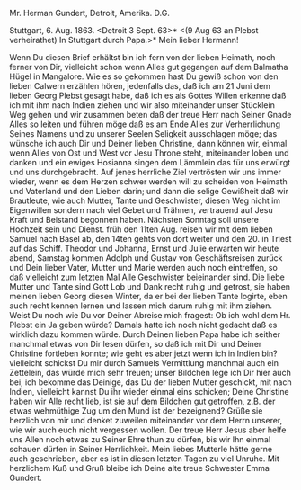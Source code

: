 Mr. Herman Gundert, Detroit, Amerika. D.G.

 Stuttgart, 6. Aug. 1863.
 <Detroit 3 Sept. 63>*
<(9 Aug 63 an Plebst verheirathet) In Stuttgart durch Papa.>* 
Mein lieber Hermann!

Wenn Du diesen Brief erhältst bin ich fern von der lieben Heimath, noch ferner von Dir, vielleicht schon wenn Alles gut gegangen auf dem Balmatha Hügel in Mangalore. Wie es so gekommen hast Du gewiß schon von den lieben Calwern erzählen hören, jedenfalls das, daß ich am 21 Juni dem lieben Georg Plebst gesagt habe, daß ich es als Gottes Willen erkenne daß ich mit ihm nach Indien ziehen und wir also miteinander unser Stücklein Weg gehen und wir zusammen beten daß der treue Herr nach Seiner Gnade Alles so leiten und führen möge daß es am Ende Alles zur Verherrlichung Seines Namens und zu unserer Seelen Seligkeit ausschlagen möge; das wünsche ich auch Dir und Deiner lieben Christine, dann können wir, einmal wenn Alles von Ost und West vor Jesu Throne steht, miteinander loben und danken und ein ewiges Hosianna singen dem Lämmlein das für uns erwürgt und uns durchgebracht. 
Auf jenes herrliche Ziel vertrösten wir uns immer wieder, wenn es dem Herzen schwer werden will zu scheiden von Heimath und Vaterland und den Lieben darin; und dann die selige Gewißheit daß wir Brautleute, wie auch Mutter, Tante und Geschwister, diesen Weg nicht im Eigenwillen sondern nach viel Gebet und Trähnen, vertrauend auf Jesu Kraft und Beistand begonnen haben. 
Nächsten Sonntag soll unsere Hochzeit sein und Dienst. früh den 11ten Aug. reisen wir mit dem lieben Samuel nach Basel ab, den 14ten gehts von dort weiter und den 20. in Triest auf das Schiff. Theodor und Johanna, Ernst und Julie erwarten wir heute abend, Samstag kommen Adolph und Gustav von Geschäftsreisen zurück und Dein lieber Vater, Mutter und Marie werden auch noch eintreffen, so daß vielleicht zum letzten Mal Alle Geschwister beieinander sind. Die liebe Mutter und Tante sind Gott Lob und Dank recht ruhig und getrost, sie haben meinen lieben Georg diesen Winter, da er bei der lieben Tante logirte, eben auch recht kennen lernen und lassen mich darum ruhig mit ihm ziehen. Weist Du noch wie Du vor Deiner Abreise mich fragest: Ob ich wohl dem Hr. Plebst ein Ja geben würde? Damals hatte ich noch nicht gedacht daß es wirklich dazu kommen würde. Durch Deinen lieben Papa habe ich seither manchmal etwas von Dir lesen dürfen, so daß ich mit Dir und Deiner Christine fortleben konnte; wie geht es aber jetzt wenn ich in Indien bin? vielleicht schickst Du mir durch Samuels Vermittlung manchmal auch ein Zettelein, das würde mich sehr freuen; unser Bildchen lege ich Dir hier auch bei, ich bekomme das Deinige, das Du der lieben Mutter geschickt, mit nach Indien, vielleicht kannst Du ihr wieder einmal eins schicken; Deine Christine haben wir Alle recht lieb, ist sie auf dem Bildchen gut getroffen, z.B. der etwas wehmüthige Zug um den Mund ist der bezeignend? Grüße sie herzlich von mir und denket zuweilen miteinander vor dem Herrn unserer, wie wir auch euch nicht vergessen wollen. Der treue Herr Jesus aber helfe uns Allen noch etwas zu Seiner Ehre thun zu dürfen, bis wir Ihn einmal schauen dürfen in Seiner Herrlichkeit. Mein liebes Mutterle hätte gerne auch geschrieben, aber es ist in diesen letzten Tagen zu viel Unruhe. Mit herzlichem Kuß und Gruß bleibe ich Deine alte treue Schwester  Emma Gundert.
